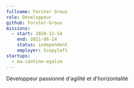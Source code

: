 ```yaml
---
fullname: Forster Groux
role: Développeur
github: Forster-Groux
missions:
  - start: 2020-12-14
    end: 2021-06-14
    status: independent
    employer: Scopyleft
startups:
  - ma-cantine-egalim
---
```


Développeur passionné d'agilité et d'horizontalité
